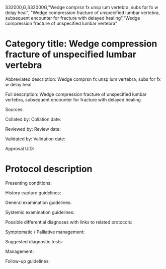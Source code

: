 S32000,G,S32000G,"Wedge comprsn fx unsp lum vertebra, subs for fx w delay heal", "Wedge compression fracture of unspecified lumbar vertebra, subsequent encounter for fracture with delayed healing","Wedge compression fracture of unspecified lumbar vertebra"
# Category title: Wedge compression fracture of unspecified lumbar vertebra

Abbreviated description: Wedge comprsn fx unsp lum vertebra, subs for fx w delay heal

Full description: Wedge compression fracture of unspecified lumbar vertebra, subsequent encounter for fracture with delayed healing

Sources:

Collated by:
Collation date:

Reviewed by:
Review date:

Validated by:
Validation date:

Approval UID:

# Protocol description

Presenting conditions:

History capture guidelines:

General examination guidelines:

Systemic examination guidelines:

Possible differential diagnoses with links to related protocols:

Symptomatic / Palliative management:

Suggested diagnostic tests:

Management:

Follow-up guidelines:
